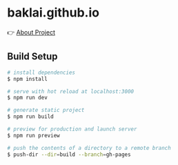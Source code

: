 # baklai.github.io

👉 [About Project](https://baklai.github.io)

## Build Setup

```bash
# install dependencies
$ npm install

# serve with hot reload at localhost:3000
$ npm run dev

# generate static project
$ npm run build

# preview for production and launch server
$ npm run preview

# push the contents of a directory to a remote branch
$ push-dir --dir=build --branch=gh-pages
```
